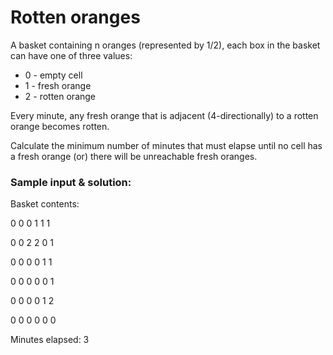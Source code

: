 # Rotten oranges

A basket containing n oranges (represented by 1/2), each box in the basket can have one of three values:

* 0 - empty cell
* 1 - fresh orange
* 2 - rotten orange

Every minute, any fresh orange that is adjacent (4-directionally) to a rotten orange becomes rotten.

Calculate the minimum number of minutes that must elapse until no cell has a fresh orange (or) there will be unreachable fresh oranges.

### Sample input & solution:

Basket contents:

0 0 0 1 1 1

0 0 2 2 0 1

0 0 0 0 1 1

0 0 0 0 0 1

0 0 0 0 1 2

0 0 0 0 0 0

Minutes elapsed: 3
